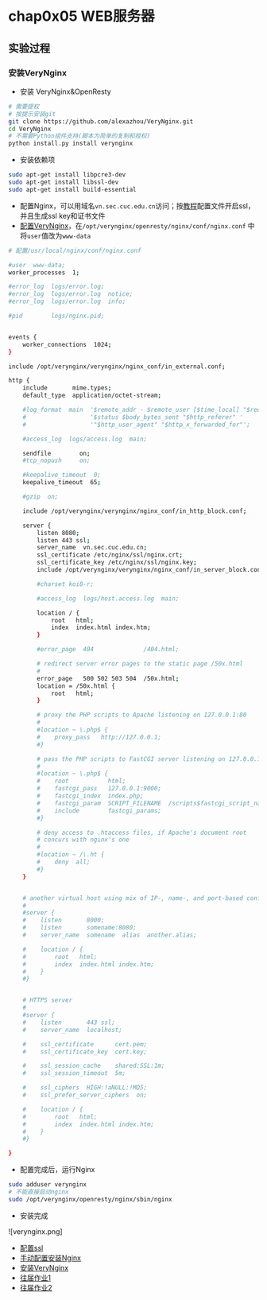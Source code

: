 # chap0x05 WEB服务器

## 实验过程
### 安装VeryNginx

* 安装 VeryNginx&OpenResty
```bash
# 需要提权
# 按提示安装git
git clone https://github.com/alexazhou/VeryNginx.git
cd VeryNginx
# 不需要Python组件支持(脚本为简单的复制和授权)
python install.py install verynginx
```
* 安装依赖项
```bash
sudo apt-get install libpcre3-dev
sudo apt-get install libssl-dev
sudo apt-get install build-essential
```
* 配置Nginx，可以用域名```vn.sec.cuc.edu.cn```访问；按[教程](https://www.digitalocean.com/community/tutorials/how-to-create-an-ssl-certificate-on-nginx-for-ubuntu-14-04)配置文件开启ssl，并且生成ssl key和证书文件
* [配置VeryNginx](https://www.mfeng.cc/archives/2017/04/22/verynginx_install.html)，在```/opt/verynginx/openresty/nginx/conf/nginx.conf``` 中将```user```值改为```www-data```

```bash
# 配置/usr/local/nginx/conf/nginx.conf

#user  www-data;
worker_processes  1;

#error_log  logs/error.log;
#error_log  logs/error.log  notice;
#error_log  logs/error.log  info;

#pid        logs/nginx.pid;


events {
    worker_connections  1024;
}

include /opt/verynginx/verynginx/nginx_conf/in_external.conf;

http {
    include       mime.types;
    default_type  application/octet-stream;

    #log_format  main  '$remote_addr - $remote_user [$time_local] "$request" '
    #                  '$status $body_bytes_sent "$http_referer" '
    #                  '"$http_user_agent" "$http_x_forwarded_for"';

    #access_log  logs/access.log  main;

    sendfile        on;
    #tcp_nopush     on;

    #keepalive_timeout  0;
    keepalive_timeout  65;

    #gzip  on;

    include /opt/verynginx/verynginx/nginx_conf/in_http_block.conf;

    server {
        listen 8080;
        listen 443 ssl;
        server_name  vn.sec.cuc.edu.cn;
        ssl_certificate /etc/nginx/ssl/nginx.crt;
        ssl_certificate_key /etc/nginx/ssl/nginx.key;
        include /opt/verynginx/verynginx/nginx_conf/in_server_block.conf;

        #charset koi8-r;

        #access_log  logs/host.access.log  main;

        location / {
            root   html;
            index  index.html index.htm;
        }

        #error_page  404              /404.html;

        # redirect server error pages to the static page /50x.html
        #
        error_page   500 502 503 504  /50x.html;
        location = /50x.html {
            root   html;
        }

        # proxy the PHP scripts to Apache listening on 127.0.0.1:80
        #
        #location ~ \.php$ {
        #    proxy_pass   http://127.0.0.1;
        #}

        # pass the PHP scripts to FastCGI server listening on 127.0.0.1:9000
        #
        #location ~ \.php$ {
        #    root           html;
        #    fastcgi_pass   127.0.0.1:9000;
        #    fastcgi_index  index.php;
        #    fastcgi_param  SCRIPT_FILENAME  /scripts$fastcgi_script_name;
        #    include        fastcgi_params;
        #}

        # deny access to .htaccess files, if Apache's document root
        # concurs with nginx's one
        #
        #location ~ /\.ht {
        #    deny  all;
        #}
    }


    # another virtual host using mix of IP-, name-, and port-based configuration
    #
    #server {
    #    listen       8000;
    #    listen       somename:8080;
    #    server_name  somename  alias  another.alias;

    #    location / {
    #        root   html;
    #        index  index.html index.htm;
    #    }
    #}


    # HTTPS server
    #
    #server {
    #    listen       443 ssl;
    #    server_name  localhost;

    #    ssl_certificate      cert.pem;
    #    ssl_certificate_key  cert.key;

    #    ssl_session_cache    shared:SSL:1m;
    #    ssl_session_timeout  5m;

    #    ssl_ciphers  HIGH:!aNULL:!MD5;
    #    ssl_prefer_server_ciphers  on;

    #    location / {
    #        root   html;
    #        index  index.html index.htm;
    #    }
    #}

}
```
* 配置完成后，运行Nginx
```bash
sudo adduser verynginx
# 不能直接启动nginx
sudo /opt/verynginx/openresty/nginx/sbin/nginx
```
* 安装完成

![verynginx.png]

















* [配置ssl](https://www.digitalocean.com/community/tutorials/how-to-create-an-ssl-certificate-on-nginx-for-ubuntu-14-04)
* [手动配置安装Nginx](https://www.cnblogs.com/EasonJim/p/7806879.html)
* [安装VeryNginx](https://www.mfeng.cc/archives/2017/04/22/verynginx_install.html)
* [往届作业1](https://github.com/CUCCS/linux/blob/master/2017-1/FitzBC/%E5%AE%9E%E9%AA%8C5/%E5%AE%9E%E9%AA%8C%E6%8A%A5%E5%91%8A5_20170329.md)
* [往届作业2](https://github.com/CUCCS/linux/blob/master/2017-1/TJY/webserver/webserver.md)